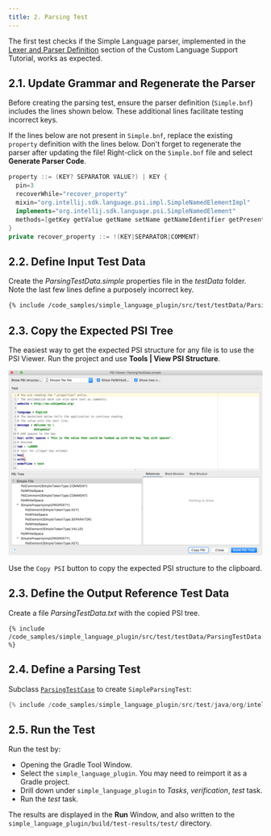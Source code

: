 ```yaml
---
title: 2. Parsing Test
---
```


The first test checks if the Simple Language parser, implemented in the [Lexer and Parser Definition](/tutorials/custom_language_support/lexer_and_parser_definition.md) section of the Custom Language Support Tutorial, works as expected.

## 2.1. Update Grammar and Regenerate the Parser
Before creating the parsing test, ensure the parser definition (`Simple.bnf`) includes the lines shown below.
These additional lines facilitate testing incorrect keys.

If the lines below are not present in `Simple.bnf`, replace the existing `property` definition with the lines below.
Don't forget to regenerate the parser after updating the file! 
Right-click on the `Simple.bnf` file and select **Generate Parser Code**.

```java
property ::= (KEY? SEPARATOR VALUE?) | KEY {
  pin=3
  recoverWhile="recover_property"
  mixin="org.intellij.sdk.language.psi.impl.SimpleNamedElementImpl"
  implements="org.intellij.sdk.language.psi.SimpleNamedElement"
  methods=[getKey getValue getName setName getNameIdentifier getPresentation]
}
private recover_property ::= !(KEY|SEPARATOR|COMMENT)
```

## 2.2. Define Input Test Data
Create the *ParsingTestData.simple* properties file in the *testData* folder.
Note the last few lines define a purposely incorrect key.
```bash
{% include /code_samples/simple_language_plugin/src/test/testData/ParsingTestData.simple %}
```

## 2.3. Copy the Expected PSI Tree
The easiest way to get the expected PSI structure for any file is to use the PSI Viewer.
Run the project and use **Tools \| View PSI Structure**.

![PSI Tree Copy](img/plugin_copy_psi.png)

Use the `Copy PSI` button to copy the expected PSI structure to the clipboard.

## 2.3. Define the Output Reference Test Data
Create a file *ParsingTestData.txt* with the copied PSI tree.

```text
{% include /code_samples/simple_language_plugin/src/test/testData/ParsingTestData.txt %}
```

## 2.4. Define a Parsing Test
Subclass [`ParsingTestCase`](upsource:///platform/testFramework/src/com/intellij/testFramework/ParsingTestCase.java) to create `SimpleParsingTest`:
```java
{% include /code_samples/simple_language_plugin/src/test/java/org/intellij/sdk/language/SimpleParsingTest.java %}
```

## 2.5. Run the Test
Run the test by:
* Opening the Gradle Tool Window.
* Select the `simple_language_plugin`.
  You may need to reimport it as a Gradle project.
* Drill down under `simple_language_plugin` to *Tasks*, *verification*, *test* task.
* Run the *test* task.

The results are displayed in the **Run** Window, and also written to the `simple_language_plugin/build/test-results/test/` directory.
